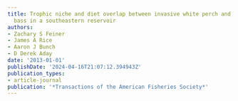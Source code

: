 ```yaml
---
title: Trophic niche and diet overlap between invasive white perch and resident white
  bass in a southeastern reservoir
authors:
- Zachary S Feiner
- James A Rice
- Aaron J Bunch
- D Derek Aday
date: '2013-01-01'
publishDate: '2024-04-16T21:07:12.394943Z'
publication_types:
- article-journal
publication: '*Transactions of the American Fisheries Society*'
---
```

